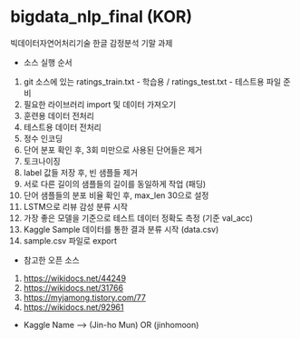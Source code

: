 # bigdata_nlp_final (KOR)
빅데이터자연어처리기술 한글 감정분석 기말 과제

- 소스 실행 순서

1. git 소스에 있는 ratings_train.txt - 학습용 / ratings_test.txt - 테스트용 파일 준비
2. 필요한 라이브러리 import 및 데이터 가져오기
3. 훈련용 데이터 전처리
4. 테스트용 데이터 전처리
5. 정수 인코딩
6. 단어 분포 확인 후, 3회 미만으로 사용된 단어들은 제거
7. 토크나이징
8. label 값들 저장 후, 빈 샘플들 제거
9. 서로 다른 길이의 샘플들의 길이를 동일하게 작업 (패딩)
10. 단어 샘플들의 분포 비율 확인 후, max_len 30으로 설정
11. LSTM으로 리뷰 감성 분류 시작
12. 가장 좋은 모델을 기준으로 테스트 데이터 정확도 측정 (기준 val_acc)
13. Kaggle Sample 데이터를 통한 결과 분류 시작 (data.csv)
14. sample.csv 파일로 export

- 참고한 오픈 소스

1. https://wikidocs.net/44249
2. https://wikidocs.net/31766
3. https://myjamong.tistory.com/77
4. https://wikidocs.net/92961

- Kaggle Name --> (Jin-ho Mun) OR (jinhomoon)
